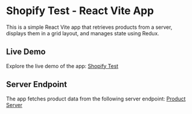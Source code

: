 # Shopify Test - React Vite App

This is a simple React Vite app that retrieves products from a server, displays them in a grid layout, and manages state using Redux.

## Live Demo

Explore the live demo of the app: [Shopify Test](https://ilialysov.github.io/shopify-test/)

## Server Endpoint

The app fetches product data from the following server endpoint: [Product Server](https://shopify-back-test-dnoxmuzgta-lm.a.run.app/products/all)